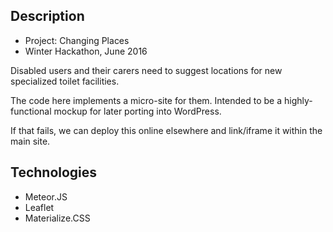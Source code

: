 
Description
-----------
- Project: Changing Places
- Winter Hackathon, June 2016

Disabled users and their carers need to suggest locations for new specialized toilet facilities.

The code here implements a micro-site for them. Intended to be a highly-functional mockup for later porting into WordPress.

If that fails, we can deploy this online elsewhere and link/iframe it within the main site.


Technologies
------------
- Meteor.JS
- Leaflet
- Materialize.CSS

